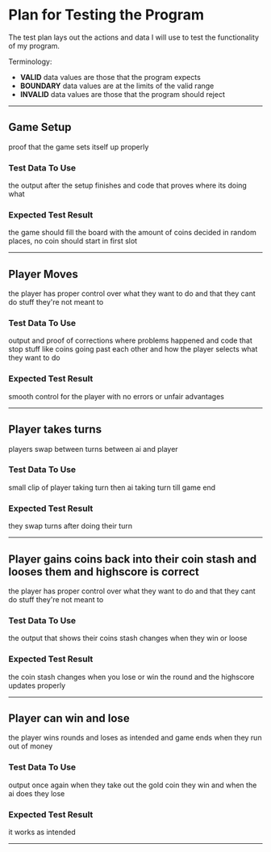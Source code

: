 # Plan for Testing the Program

The test plan lays out the actions and data I will use to test the functionality of my program.

Terminology:

- **VALID** data values are those that the program expects
- **BOUNDARY** data values are at the limits of the valid range
- **INVALID** data values are those that the program should reject

---

## Game Setup

proof that the game sets itself up properly

### Test Data To Use

the output after the setup finishes and code that proves where its doing what

### Expected Test Result

the game should fill the board with the amount of coins decided in random places, no coin should start in first slot

---

## Player Moves

the player has proper control over what they want to do and that they cant do stuff they're not meant to

### Test Data To Use

output and proof of corrections where problems happened and code that stop stuff like coins going past each other and how the player selects what they want to do

### Expected Test Result

smooth control for the player with no errors or unfair advantages

---

## Player takes turns

players swap between turns between ai and player

### Test Data To Use

small clip of player taking turn then ai taking turn till game end

### Expected Test Result

they swap turns after doing their turn

---

## Player gains coins back into their coin stash and looses them and highscore is correct

the player has proper control over what they want to do and that they cant do stuff they're not meant to

### Test Data To Use

the output that shows their coins stash changes when they win or loose

### Expected Test Result

the coin stash changes when you lose or win the round and the highscore updates properly

---

## Player can win and lose

the player wins rounds and loses as intended and game ends when they run out of money

### Test Data To Use

output once again when they take out the gold coin they win and when the ai does they lose

### Expected Test Result

it works as intended

---

